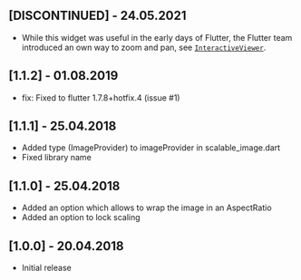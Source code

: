 ## [DISCONTINUED] - 24.05.2021
* While this widget was useful in the early days of Flutter, the Flutter team introduced an own way to zoom and pan, see [`InteractiveViewer`](https://api.flutter.dev/flutter/widgets/InteractiveViewer-class.html).
## [1.1.2] - 01.08.2019
* fix: Fixed to flutter 1.7.8+hotfix.4 (issue #1)
## [1.1.1] - 25.04.2018
* Added type (ImageProvider) to imageProvider in scalable_image.dart
* Fixed library name
## [1.1.0] - 25.04.2018
* Added an option which allows to wrap the image in an AspectRatio
* Added an option to lock scaling
## [1.0.0] - 20.04.2018
* Initial release
